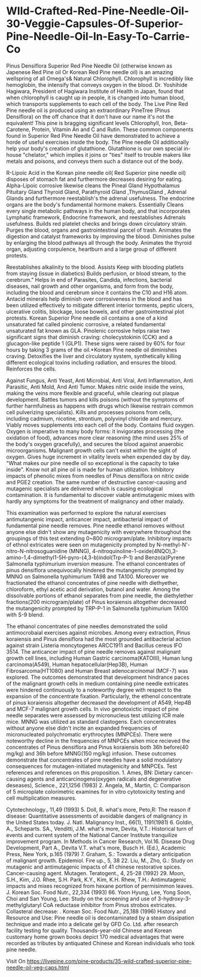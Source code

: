 # WIld-Crafted-Red-Pine-Needle-Oil-30-Veggie-Capsules-Of-Superior-Pine-Needle-Oil-In-Easy-To-Carrie-Co
Pinus Densiflora Superior Red Pine Needle Oil (otherwise known as Japenese Red Pine oil Or Korean Red Pine needle oil) is an amazing wellspring of all Omega's&amp; Natural Chlorophyll. Chlorophyll is incredibly like hemoglobin, the intensify that conveys oxygen in the blood. Dr. Yoshihide Hagiwara, President of Hagiwara Institute of Health in Japan, found that when chlorophyll is caught up in people, it is changed into human blood, which transports supplements to each cell of the body.   The Live Pine Red Pine needle oil is produced using an extraordinary PineTree (Pinus Densiflora) on the off chance that it don't have our name it's not the equivalent! This pine is bragging significant levels Chlorophyll, Iron, Beta-Carotene, Protein, Vitamin An and C and Rutin. These common components found in Superior Red Pine Needle Oil have demonstrated to achieve a horde of useful exercises inside the body. The PIne needle Oil additionally help your body's creation of glutathione. Glutathione is our own special in-house "chelator," which implies it joins or "ties" itself to trouble makers like metals and poisons, and conveys them such a distance out of the body.  

R-Lipoic Acid in the Korean pine needle oil( Red Superior pine needle oil) disposes of stomach fat and furthermore decreases desiring for eating. Alpha-Lipoic corrosive likewise cleans the Pineal Gland Hypothalamus Pituitary Gland Thyroid Gland, Parathyroid Gland ,ThymusGland , Adrenal Glands and furthermore reestablish's the adrenal usefulness. The endocrine organs are the body's fundamental hormone makers.   Essentially Cleans every single metabolic pathways in the human body, and that incorporates Lymphatic framework, Endocrine framework, and reestablishes Adrenals usefulness.   Builds red platelet checks and brings down circulatory strain.   Purges the blood, organs and gastrointestinal parcel of trash.   Animates the digestion and catalyst frameworks by improving the blood.   Diminishes pulse by enlarging the blood pathways all through the body.   Animates the thyroid organ, adjusting corpulence, heartburn and a large group of different protests.

Reestablishes alkalinity to the blood.   Assists Keep with blooding platlets from staying (issue in diabetics)   Builds perfusion, or blood stream, to the cerebrum."   Helps in end of Parasites, Candida, infections, bacterial diseases, nail growth and other organisms, and form from the body, including the blood and cerebrum since it contains the C10 and H16 atom.   Antacid minerals help diminish over corrosiveness in the blood and has been utilized effectively to mitigate different interior torments, peptic ulcers, ulcerative colitis, blockage, loose bowels, and other gastrointestinal plot protests.   Korean Superior Pine needle oil contains a one of a kind unsaturated fat called pinolenic corrosive, a related fundamental unsaturated fat known as GLA. Pinolenic corrosive helps raise two significant signs that diminish craving: cholecystokinin (CCK) and a glucagon-like peptide 1 (GLP1). These signs were raised by 60% for four hours by taking 3 grams of the oil.*Korean Pine needle oil diminishes craving.   Detoxifies the liver and circulatory system, synthetically killing different ecological toxins including radiation, and ensures the blood.   Reinforces the cells.

Against Fungus, Anti Yeast, Anti Microbial, Anti Viral, Anti Inflammation, Anti Parasitic, Anti Mold, And Anti Tumor.   Makes nitric oxide inside the veins, making the veins more flexible and graceful, while clearing out plaque development.   Battles tumors and kills poisons (without the symptoms of further harmfulness as happens with drugs which likewise restrain common cell pulverizing specialists).   Kills and processes poisons from cells, including cadmium, nicotine, strontium, polyvinyl chloride and mercury.   Viably moves supplements into each cell of the body.   Contains fluid oxygen. Oxygen is imperative to many body forms: it invigorates processing (the oxidation of food), advances more clear reasoning (the mind uses 25% of the body's oxygen gracefully), and secures the blood against anaerobic microorganisms. Malignant growth cells can't exist within the sight of oxygen.   Gives huge increment in vitality levels when expended day by day.   "What makes our pine needle oil so exceptional is the capacity to take inside". Know not all pine oil is made for human utilization.   Inhibitory impacts of phenolic mixes from needles of Pinus densiflora on nitric oxide and PGE2 creation.   The same number of destructive cancer-causing and mutagenic specialists are delivered which is causing ecological contamination. It is fundamental to discover viable antimutagenic mixes with hardly any symptoms for the treatment of malignancy and other malady.   

This examination was performed to explore the natural exercises antimutangenic impact, anticancer impact, antibacterial impact of fundamental pine needle removes. Pine needle ethanol removes without anyone else didn't show any mutagenicity with everywhere throughout the groupings of this test extending 0~800 microgram/plate.   Inhibitory impacts of ethnol extricates were seen on mutagenicity prompted by N-methyl-N'- nitro-N-nitrosoguanidine (MNNG), 4-nitroquinoline-1-oxide(4NQO),3-amino-1,4-dimethyl1-5H-pyro-(4,3-b)indol(Trp-P-1) and Benzo(a)Pyrene Salmonella typhimurium inversion measure.   The ethanol concentrates of pinus densiflora unequivocally hindered the mutangenicity prompted by MNNG on Salmonella typhimurium TA98 and TA100.   Moreover we fractionated the ethanol concentrates of pine needle with diethyether, chloroform, ethyl acetic acid derivation, butanol and water. Among the dissolvable portions of ethanol separates from pine needle, the diethylether fractions(200 microgram/plate) of Pinus koraiensis altogether decreased the mutangenicity prompted by TRP-P-1 in Salmonella typhimurium TA100 with S-9 blend.  

The ethanol concentrates of pine needles demonstrated the solid antimocrobaial exercises against microbes. Among every extraction, Pinus koraiensis and Pinus densiflora had the most grounded antibacterial action against strain Listeria moncytogenes ARCC1911 and Bacillus cereus IFO 3514.   The anticancer impact of pine needle removes against malignant growth cell lines, including Human Gastric carcinoma(KATOIII), Human lung carcinoma(A549), Human hepatocellular(Hep3B), Human Fibrosarcoma(HT1080) and Human Breast adenocarcinomal (MCF-7) was explored.   The outcomes demonstrated that development hindrance paces of the malignant growth cells in medium containing pine needle extricates were hindered continuously to a noteworthy degree with respect to the expansion of the concentrate fixation.
Particularly, the ethenol concentrate of pinus koraiensis altogether decreased the development of A549, Hep4B and MCF-7 malignant growth cells.   In vivo genotoxictic impact of pine needle separates were assessed by micronucleus test utilizing ICR male mice. MNNG was utilized as standard clastogens. Each concentrates without anyone else didn't incite an expanded frequencies of micronucleated polychromatic erythrocytes (MNPCEs). There were noteworthy decline in the frequencies of MNPCEs when mice recieved the concentrates of Pinus densiflora and Pinus koraiensis both 36h before(40 mg/kg) and 36h before MNNG(150 mg/kg) infusion.   These outcomes demonstrate that concentrates of pine needles have a solid modulatory consequences for mutagen-initiated mutagenicity and MNPCEs.   Test references and references on this proposition.   1. Ames, BN: Dietary cancer-causing agents and anticarcinogens(oxygen radicals and degenerative deseases), Science., 221,1256 (1983)   2. Angela, M., Martin, C: Comparison of 5 microplate colorimetric examines for in vitro cytotoxicity testing and cell multiplication measures. 

Cytotechnology., 11,49 (1993)   5. Doll, R. what's more, Peto,R: The reason if disease: Quantitative assessments of avoidable dangers of malignancy in the United States today. J. Natl. Malignancy Inst., 66(1), 1191(1981)   6. Goldin, A., Scheparts. SA., Venditti, J.M. what's more, Devita, V.T.: Historical turn of events and current system of the National Cancer Institute tranquilize improvement program. In Methods in Cancer Research, Vol.16. Disease Drug Development, Part A., Devita V.T. what's more, Busch H. (Ed.), Academic Press, New York, p.165 (1979)   7. Graham, S.: Towards a dietary anticipation of malignant growth. Epidemiol. Fire up., 5, 38   22. Liu, M., Zho, G.: Study on mutagenic and antimutagenic impacts of 41 chinese restorative spices. Cancer-causing agent. Mutagen. Teratogent., 4, 25-28 (1992)   29. Moon, S.H., Kim, J.O. Rhee, S.H. Park, K.Y., Kim, K.H. Rhew, T.H.: Antimutagenic impacts and mixes recognized from hexane portion of permisimmon leaves. J. Korean Soc. Food Nutr., 22,334 (1993)   66. Yoon Hyung, Lee, Yong Soon, Choi and San Young, Lee: Study on the screening and use of 3-hydroxy-3-methylglutaryl CoA reductase inhibitor from Pinus strobos extricates. Collasteral decrease: . Korean Soc. Food Nutr., 25,188 (1996)   History and Resource and Use:   Pine needle oil is decontaminated by a steam dissipation technique and made into a delicate gel by GFD Co. Ltd. after research facility testing for quality.   Thousands-year-old Chinese and Korean customary home grown books depict 170 medical advantages that were recorded as tributes by antiquated Chinese and Korean individuals who took pine needle.

Visit On https://livepine.com/pine-products/35-wild-crafted-superior-pine-needle-oil-veg-caps.html
